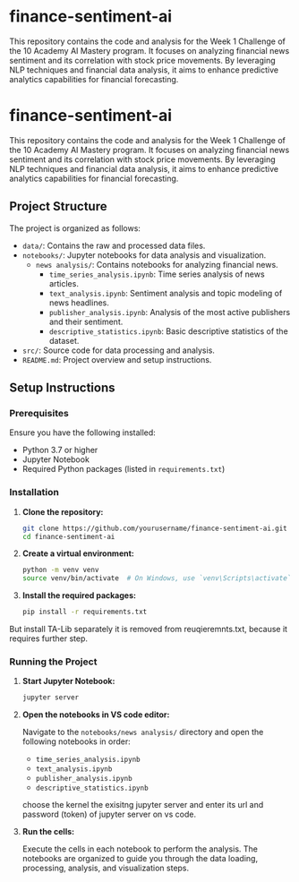 # finance-sentiment-ai

This repository contains the code and analysis for the Week 1 Challenge of the 10 Academy AI Mastery program. It focuses on analyzing financial news sentiment and its correlation with stock price movements. By leveraging NLP techniques and financial data analysis, it aims to enhance predictive analytics capabilities for financial forecasting.

# finance-sentiment-ai

This repository contains the code and analysis for the Week 1 Challenge of the 10 Academy AI Mastery program. It focuses on analyzing financial news sentiment and its correlation with stock price movements. By leveraging NLP techniques and financial data analysis, it aims to enhance predictive analytics capabilities for financial forecasting.

## Project Structure

The project is organized as follows:

- `data/`: Contains the raw and processed data files.
- `notebooks/`: Jupyter notebooks for data analysis and visualization.
  - `news analysis/`: Contains notebooks for analyzing financial news.
    - `time_series_analysis.ipynb`: Time series analysis of news articles.
    - `text_analysis.ipynb`: Sentiment analysis and topic modeling of news headlines.
    - `publisher_analysis.ipynb`: Analysis of the most active publishers and their sentiment.
    - `descriptive_statistics.ipynb`: Basic descriptive statistics of the dataset.
- `src/`: Source code for data processing and analysis.
- `README.md`: Project overview and setup instructions.

## Setup Instructions

### Prerequisites

Ensure you have the following installed:

- Python 3.7 or higher
- Jupyter Notebook
- Required Python packages (listed in `requirements.txt`)

### Installation

1. **Clone the repository:**

   ```bash
   git clone https://github.com/yourusername/finance-sentiment-ai.git
   cd finance-sentiment-ai
   ```

2. **Create a virtual environment:**

   ```bash
   python -m venv venv
   source venv/bin/activate  # On Windows, use `venv\Scripts\activate`
   ```

3. **Install the required packages:**

   ```bash
   pip install -r requirements.txt
   ```
But install TA-Lib separately it is removed from reuqieremnts.txt, because it requires further step.

### Running the Project

1. **Start Jupyter Notebook:**

   ```bash
   jupyter server
   ```

2. **Open the notebooks in VS code editor:**

   Navigate to the `notebooks/news analysis/` directory and open the following notebooks in order:

   - `time_series_analysis.ipynb`
   - `text_analysis.ipynb`
   - `publisher_analysis.ipynb`
   - `descriptive_statistics.ipynb`

   choose the kernel the exisitng jupyter server and enter its url and password (token) of jupyter server on vs code.

3. **Run the cells:**

   Execute the cells in each notebook to perform the analysis. The notebooks are organized to guide you through the data loading, processing, analysis, and visualization steps.
